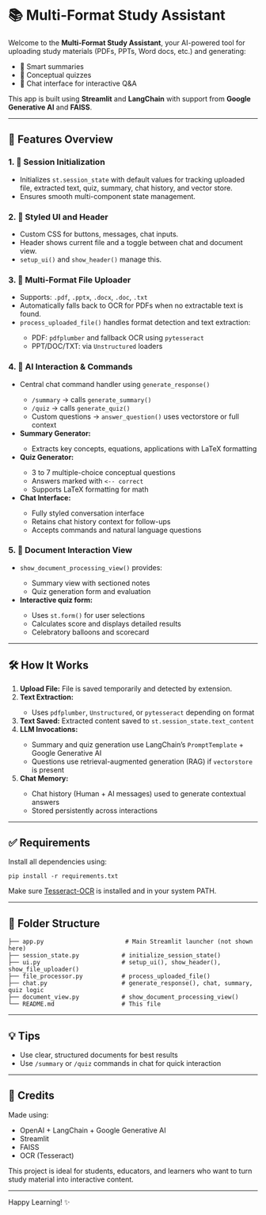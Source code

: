 <h1>📚 Multi-Format Study Assistant</h1>

<p>Welcome to the <strong>Multi-Format Study Assistant</strong>, your AI-powered tool for uploading study materials (PDFs, PPTs, Word docs, etc.) and generating:</p>

<ul>
  <li>📝 Smart summaries</li>
  <li>🧠 Conceptual quizzes</li>
  <li>💬 Chat interface for interactive Q&amp;A</li>
</ul>

<p>This app is built using <strong>Streamlit</strong> and <strong>LangChain</strong> with support from <strong>Google Generative AI</strong> and <strong>FAISS</strong>.</p>

<hr>

<h2>🚀 Features Overview</h2>

<h3>1. 🔄 Session Initialization</h3>
<ul>
  <li>Initializes <code>st.session_state</code> with default values for tracking uploaded file, extracted text, quiz, summary, chat history, and vector store.</li>
  <li>Ensures smooth multi-component state management.</li>
</ul>

<h3>2. 🎨 Styled UI and Header</h3>
<ul>
  <li>Custom CSS for buttons, messages, chat inputs.</li>
  <li>Header shows current file and a toggle between chat and document view.</li>
  <li><code>setup_ui()</code> and <code>show_header()</code> manage this.</li>
</ul>

<h3>3. 📂 Multi-Format File Uploader</h3>
<ul>
  <li>Supports: <code>.pdf</code>, <code>.pptx</code>, <code>.docx</code>, <code>.doc</code>, <code>.txt</code></li>
  <li>Automatically falls back to OCR for PDFs when no extractable text is found.</li>
  <li><code>process_uploaded_file()</code> handles format detection and text extraction:</li>
  <ul>
    <li>PDF: <code>pdfplumber</code> and fallback OCR using <code>pytesseract</code></li>
    <li>PPT/DOC/TXT: via <code>Unstructured</code> loaders</li>
  </ul>
</ul>

<h3>4. 🧠 AI Interaction & Commands</h3>
<ul>
  <li>Central chat command handler using <code>generate_response()</code></li>
  <ul>
    <li><code>/summary</code> → calls <code>generate_summary()</code></li>
    <li><code>/quiz</code> → calls <code>generate_quiz()</code></li>
    <li>Custom questions → <code>answer_question()</code> uses vectorstore or full context</li>
  </ul>
  <li><strong>Summary Generator:</strong></li>
  <ul>
    <li>Extracts key concepts, equations, applications with LaTeX formatting</li>
  </ul>
  <li><strong>Quiz Generator:</strong></li>
  <ul>
    <li>3 to 7 multiple-choice conceptual questions</li>
    <li>Answers marked with <code>&lt;-- correct</code></li>
    <li>Supports LaTeX formatting for math</li>
  </ul>
  <li><strong>Chat Interface:</strong></li>
  <ul>
    <li>Fully styled conversation interface</li>
    <li>Retains chat history context for follow-ups</li>
    <li>Accepts commands and natural language questions</li>
  </ul>
</ul>

<h3>5. 📑 Document Interaction View</h3>
<ul>
  <li><code>show_document_processing_view()</code> provides:</li>
  <ul>
    <li>Summary view with sectioned notes</li>
    <li>Quiz generation form and evaluation</li>
  </ul>
  <li><strong>Interactive quiz form:</strong></li>
  <ul>
    <li>Uses <code>st.form()</code> for user selections</li>
    <li>Calculates score and displays detailed results</li>
    <li>Celebratory balloons and scorecard</li>
  </ul>
</ul>

<hr>

<h2>🛠️ How It Works</h2>
<ol>
  <li><strong>Upload File:</strong> File is saved temporarily and detected by extension.</li>
  <li><strong>Text Extraction:</strong></li>
  <ul>
    <li>Uses <code>pdfplumber</code>, <code>Unstructured</code>, or <code>pytesseract</code> depending on format</li>
  </ul>
  <li><strong>Text Saved:</strong> Extracted content saved to <code>st.session_state.text_content</code></li>
  <li><strong>LLM Invocations:</strong></li>
  <ul>
    <li>Summary and quiz generation use LangChain’s <code>PromptTemplate</code> + Google Generative AI</li>
    <li>Questions use retrieval-augmented generation (RAG) if <code>vectorstore</code> is present</li>
  </ul>
  <li><strong>Chat Memory:</strong></li>
  <ul>
    <li>Chat history (Human + AI messages) used to generate contextual answers</li>
    <li>Stored persistently across interactions</li>
  </ul>
</ol>

<hr>

<h2>✅ Requirements</h2>
<p>Install all dependencies using:</p>
<pre><code>pip install -r requirements.txt</code></pre>
<p>Make sure <a href="https://github.com/tesseract-ocr/tesseract">Tesseract-OCR</a> is installed and in your system PATH.</p>

<hr>

<h2>📌 Folder Structure</h2>
<pre><code>├── app.py                       # Main Streamlit launcher (not shown here)
├── session_state.py            # initialize_session_state()
├── ui.py                       # setup_ui(), show_header(), show_file_uploader()
├── file_processor.py           # process_uploaded_file()
├── chat.py                     # generate_response(), chat, summary, quiz logic
├── document_view.py            # show_document_processing_view()
└── README.md                   # This file
</code></pre>

<hr>

<h2>💡 Tips</h2>
<ul>
  <li>Use clear, structured documents for best results</li>
  <li>Use <code>/summary</code> or <code>/quiz</code> commands in chat for quick interaction</li>
</ul>

<hr>

<h2>🙌 Credits</h2>
<p>Made using:</p>
<ul>
  <li>OpenAI + LangChain + Google Generative AI</li>
  <li>Streamlit</li>
  <li>FAISS</li>
  <li>OCR (Tesseract)</li>
</ul>

<p>This project is ideal for students, educators, and learners who want to turn study material into interactive content.</p>

<hr>

<p>Happy Learning! ✨</p>



